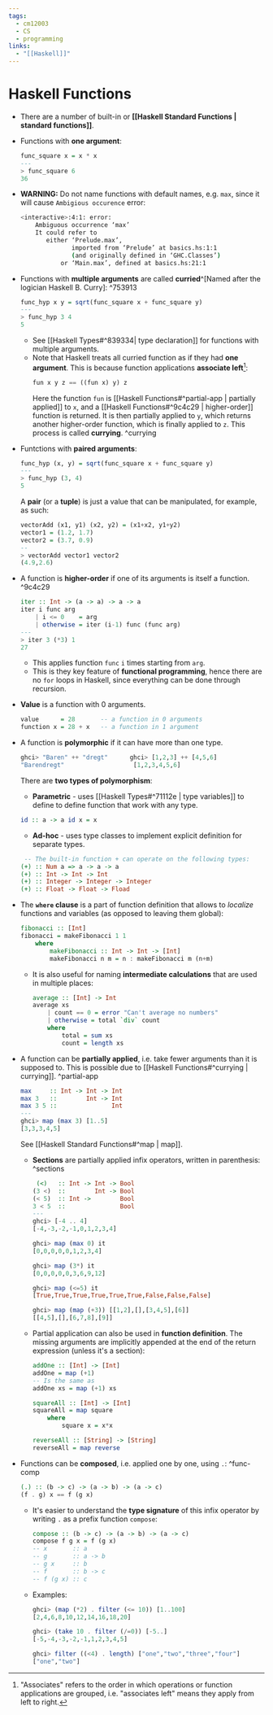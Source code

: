 ```yaml
---
tags:
  - cm12003
  - CS
  - programming
links:
  - "[[Haskell]]"
---
```

# Haskell Functions
- There are a number of built-in or **[[Haskell Standard Functions | standard functions]]**.
- Functions with **one argument**:
    ```haskell
    func_square x = x * x
    ---
    > func_square 6
    36
    ```

- **WARNING:** Do not name functions with default names, e.g. `max`, since it will cause `Ambigious occurence` error:
    ```sh
    <interactive>:4:1: error:
        Ambiguous occurrence ‘max’
        It could refer to
           either ‘Prelude.max’,
                  imported from ‘Prelude’ at basics.hs:1:1
                  (and originally defined in ‘GHC.Classes’)
               or ‘Main.max’, defined at basics.hs:21:1
    ```

- Functions with **multiple arguments** are called **curried**^[Named after the logician Haskell B. Curry]:
    ^753913
    ```haskell
    func_hyp x y = sqrt(func_square x + func_square y)
    ---
    > func_hyp 3 4
    5
    ```
    - See [[Haskell Types#^839334| type declaration]] for functions with multiple arguments.
    - Note that Haskell treats all curried function as if they had **one argument**. This is because function applications **associate left**[^associate]:
        ```haskell
        fun x y z == ((fun x) y) z
        ```
        Here the function `fun` is [[Haskell Functions#^partial-app | partially applied]] to `x`, and a [[Haskell Functions#^9c4c29 | higher-order]] function is returned. It is then partially applied to `y`, which returns another higher-order function, which is finally applied to `z`. This process is called **currying**.
        ^currying

[^associate]: "Associates" refers to the order in which operations or function applications are grouped, i.e. "associates left" means they apply from left to right.

- Funtctions with **paired arguments**:
    ```haskell
    func_hyp (x, y) = sqrt(func_square x + func_square y)
    ---
    > func_hyp (3, 4)
    5
    ```
    A **pair** (or a **tuple**) is just a value that can be manipulated, for example, as such:
    ```haskell
    vectorAdd (x1, y1) (x2, y2) = (x1+x2, y1+y2)
    vector1 = (1.2, 1.7)
    vector2 = (3.7, 0.9)
    --
    > vectorAdd vector1 vector2
    (4.9,2.6)
    ```

- A function is **higher-order** if one of its arguments is itself a function.
    ^9c4c29
    ```haskell
    iter :: Int -> (a -> a) -> a -> a
    iter i func arg
        | i <= 0    = arg
        | otherwise = iter (i-1) func (func arg)
    ---
    > iter 3 (*3) 1
    27
    ``` 
    - This applies function `func` `i` times starting from `arg`.
    - This is they key feature of **functional programming**, hence there are no `for` loops in Haskell, since everything can be done through recursion.

- **Value** is a function with 0 arguments.
    ```haskell
    value      = 28       -- a function in 0 arguments
    function x = 28 + x   -- a function in 1 argument
    ```

- A function is **polymorphic** if it can have more than one type.
    ```haskell
    ghci> "Baren" ++ "dregt"      ghci> [1,2,3] ++ [4,5,6]
    "Barendregt"                   [1,2,3,4,5,6]
    ```
    There are **two types of polymorphism**:
    -  **Parametric** - uses [[Haskell Types#^71112e | type variables]] to define to define function that work with any type.
    ```haskell
    id :: a -> a id x = x
    ```
    - **Ad-hoc** - uses type classes to implement explicit definition for separate types.
    ```haskell
     -- The built-in function + can operate on the following types:
    (+) :: Num a => a -> a -> a
    (+) :: Int -> Int -> Int
    (+) :: Integer -> Integer -> Integer
    (+) :: Float -> Float -> Fload
    ```
    
- The **`where` clause** is a part of function definition that allows to *localize* functions and variables (as opposed to leaving them global):
    ```haskell
    fibonacci :: [Int]
    fibonacci = makeFibonacci 1 1
        where
            makeFibonacci :: Int -> Int -> [Int]
            makeFibonacci n m = n : makeFibonacci m (n+m)
    ```
    - It is also useful for naming **intermediate calculations** that are used in multiple places:
        ```haskell
        average :: [Int] -> Int
        average xs
            | count == 0 = error "Can't average no numbers"
            | otherwise = total `div` count 
            where
                total = sum xs
                count = length xs
        ```

    
- A function can be **partially applied**, i.e. take fewer arguments than it is supposed to. This is possible due to [[Haskell Functions#^currying | currying]].
    ^partial-app
    ```haskell
    max     :: Int -> Int -> Int
    max 3   ::        Int -> Int
    max 3 5 ::               Int
    ---
    ghci> map (max 3) [1..5]
    [3,3,3,4,5]
    ```
    See [[Haskell Standard Functions#^map | map]].
    - **Sections** are partially applied infix operators, written in parenthesis:
        ^sections
        ```haskell
         (<)   :: Int -> Int -> Bool
        (3 <)  ::        Int -> Bool
        (< 5)  :: Int ->        Bool
        3 < 5  ::               Bool
        ---
        ghci> [-4 .. 4]
        [-4,-3,-2,-1,0,1,2,3,4]

        ghci> map (max 0) it
        [0,0,0,0,0,1,2,3,4]

        ghci> map (3*) it
        [0,0,0,0,0,3,6,9,12]

        ghci> map (<=5) it
        [True,True,True,True,True,True,False,False,False]

        ghci> map (map (+3)) [[1,2],[],[3,4,5],[6]]
        [[4,5],[],[6,7,8],[9]]
        ```
    - Partial application can also be used in **function definition**. The missing arguments are implicitly appended at the end of the return expression (unless it's a section):
        ```haskell
        addOne :: [Int] -> [Int]
        addOne = map (+1)
		-- Is the same as
		addOne xs = map (+1) xs

        squareAll :: [Int] -> [Int]
        squareAll = map square
            where
                square x = x*x

        reverseAll :: [String] -> [String]
        reverseAll = map reverse
        ```

- Functions can be **composed**, i.e. applied one by one, using `.`:
    ^func-comp
    ```haskell
    (.) :: (b -> c) -> (a -> b) -> (a -> c)
    (f . g) x == f (g x)
    ```
     - It's easier to understand the **type signature** of this infix operator by writing `.` as a prefix function `compose`:
        ```haskell
        compose :: (b -> c) -> (a -> b) -> (a -> c)
        compose f g x = f (g x)
        -- x       :: a
        -- g       :: a -> b
        -- g x     :: b
        -- f       :: b -> c
        -- f (g x) :: c 
        ```
    - Examples:
        ```haskell
        ghci> (map (*2) . filter (<= 10)) [1..100]
        [2,4,6,8,10,12,14,16,18,20]

        ghci> (take 10 . filter (/=0)) [-5..]
        [-5,-4,-3,-2,-1,1,2,3,4,5]

        ghci> filter ((<4) . length) ["one","two","three","four"]
        ["one","two"]
        ```

